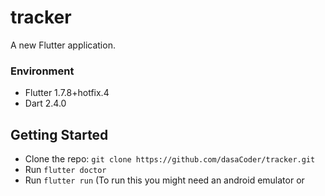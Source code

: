 # tracker

A new Flutter application.

### Environment 

- Flutter 1.7.8+hotfix.4
- Dart 2.4.0

## Getting Started

- Clone the repo: `git clone https://github.com/dasaCoder/tracker.git`
- Run `flutter doctor`
- Run `flutter run` (To run this you might need an android emulator or 

